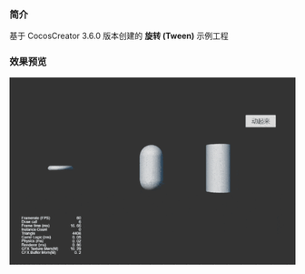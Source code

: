 ### 简介

基于 CocosCreator 3.6.0 版本创建的 **旋转 (Tween)** 示例工程

### 效果预览
![image](../../../gif/202203/2022030502.gif)